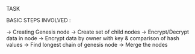 
TASK

BASIC STEPS INVOLVED :

-> Creating Genesis node
-> Create set of child nodes
-> Encrypt/Decrypt data in node
-> Encrypt data by owner with key & comparison of hash values
-> Find longest chain of genesis node
-> Merge the nodes
